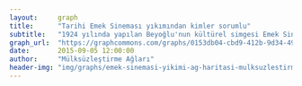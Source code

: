 ```yaml
---
layout:     graph
title:      "Tarihi Emek Sineması yıkımından kimler sorumlu"
subtitle:   "1924 yılında yapılan Beyoğlu'nun kültürel simgesi Emek Sineması binası AVM yapılmak üzere yıkıldı"
graph_url:  "https://graphcommons.com/graphs/0153db04-cbd9-412b-9d34-49ca75693082"
date:       2015-09-05 12:00:00
author:     "Mülksüzleştirme Ağları"
header-img: "img/graphs/emek-sinemasi-yikimi-ag-haritasi-mulksuzlestirme-grpahcommons.jpg"
---
```

